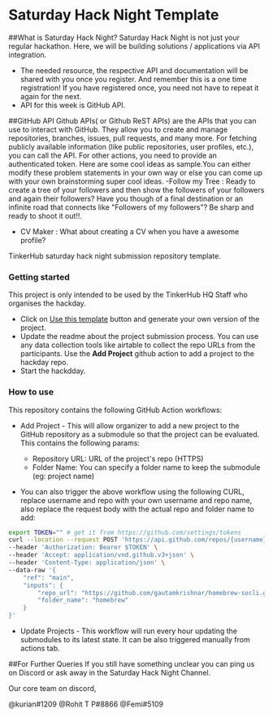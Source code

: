 # Saturday Hack Night Template

##What is Saturday Hack Night?
Saturday Hack Night is not just your regular hackathon. Here, we will be building solutions / applications via API integration.
* The needed resource, the respective API and documentation will be shared with you once you register. And remember this is a one time registration! If you have registered once, you need not have to repeat it again for the next.
* API for this week is GitHub API.

##GitHub API
Github APIs( or Github ReST APIs) are the APIs that you can use to interact with GitHub. They allow you to create and manage repositories, branches, issues, pull requests, and many more. For fetching publicly available information (like public repositories, user profiles, etc.), you can call the API. For other actions, you need to provide an authenticated token.
Here are some cool ideas as sample.You can either modify these problem statements in your own way or else you can come up with your own brainstorming super cool ideas.
-Follow my Tree : Ready to create a tree of your followers and then show the followers of your followers and again their followers? Have you though of a final destination or an infinite road that connects like "Followers of  my followers"? Be sharp and ready to shoot it out!!.
- CV Maker : What about creating a CV when you have a awesome profile?

TinkerHub saturday hack night submission repository template. 

### Getting started
This project is only intended to be used by the TinkerHub HQ Staff who organises the hackday.
- Click on [Use this template](https://github.com/tinkerhub/saturday-hack-night-template/generate) button and generate your own version of the project. 
- Update the readme about the project submission process. You can use any data collection tools like airtable to collect the repo URLs from the participants. Use the **Add Project** github action to add a project to the hackday repo.
- Start the hackdday.

### How to use
This repository contains the following GitHub Action workflows:
- Add Project - This will allow organizer to add a new project to the GitHub repository as a submodule so that the project can be evaluated. This contains the following params:
    - Repository URL: URL of the project's repo (HTTPS)
    - Folder Name: You can specify a folder name to keep the submodule (eg: project name)

- You can also trigger the above workflow using the following CURL, replace username and repo with your own username and repo name, also replace the request body with the actual repo and folder name to add:
```bash
export TOKEN="" # get it from https://github.com/settings/tokens
curl --location --request POST 'https://api.github.com/repos/{username}/{repo}/actions/workflows/add-project.yml/dispatches' \
--header 'Authorization: Bearer $TOKEN' \
--header 'Accept: application/vnd.github.v3+json' \
--header 'Content-Type: application/json' \
--data-raw '{
    "ref": "main",
    "inputs": {
        "repo_url": "https://github.com/gautamkrishnar/homebrew-socli.git",
        "folder_name": "homebrew"
    }
}'
```
- Update Projects - This workflow will run every hour updating the submodules to its latest state. It can be also triggered manually from actions tab.

##For Further Queries
If you still have something unclear you can ping us on Discord or ask away in the Saturday Hack Night Channel.

Our core team on discord,

@kurian#1209
@Rohit T P#8866
@Femi#5109
